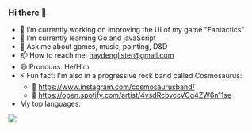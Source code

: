 ### Hi there 👋

- 🔭 I’m currently working on improving the UI of my game "Fantactics"
- 🌱 I’m currently learning Go and javaScript
- 💬 Ask me about games, music, painting, D&D
- 📫 How to reach me: haydenglister@gmail.com
- 😄 Pronouns: He/Him
- ⚡ Fun fact: I'm also in a progressive rock band called Cosmosaurus: 
  - 🤘  https://www.instagram.com/cosmosaurusband/
  - 🎸 https://open.spotify.com/artist/4vsdRcbvccVCq4ZW6n11se
- My top languages:
<img src="https://github-readme-stats.vercel.app/api/top-langs/?username=misterlister"/>
